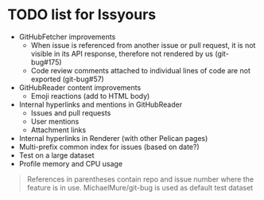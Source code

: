 # TODO list for Issyours

- GitHubFetcher improvements
    - When issue is referenced from another issue or pull request, it is not
      visible in its API response, therefore not rendered by us (git-bug#175)
    - Code review comments attached to individual lines of code are not
      exported (git-bug#57)
- GitHubReader content improvements
    - Emoji reactions (add to HTML body)
- Internal hyperlinks and mentions in GitHubReader
    - Issues and pull requests
    - User mentions
    - Attachment links
- Internal hyperlinks in Renderer (with other Pelican pages)
- Multi-prefix common index for issues (based on date?)
- Test on a large dataset
- Profile memory and CPU usage

> References in parentheses contain repo and issue number where the feature is
> in use. MichaelMure/git-bug is used as default test dataset
